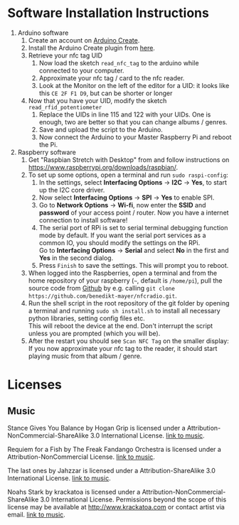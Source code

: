 # Software Installation Instructions
1. Arduino software
    1. Create an account on [Arduino Create](https://create.arduino.cc/).
    2. Install the Arduino Create plugin from [here](https://create.arduino.cc/getting-started/plugin).
    3. Retrieve your nfc tag UID
        1. Now load the sketch `read_nfc_tag` to the arduino while connected to your computer.
        2. Approximate your nfc tag / card to the nfc reader.
        3. Look at the Monitor on the left of the editor for a UID: it looks like this `CE 2F F1 D9`, but can be shorter or longer
    4. Now that you have your UID, modify the sketch `read_rfid_potentiometer`
        1. Replace the UIDs in line 115 and 122 with your UIDs. One is enough, two are better so that you can change albums / genres.
        2. Save and upload the script to the Arduino.
        3. Now connect the Arduino to your Master Raspberry Pi and reboot the Pi.
2. Raspberry software
    1. Get "Raspbian Stretch with Desktop" from and follow instructions on https://www.raspberrypi.org/downloads/raspbian/.
    2. To set up some options, open a terminal and run `sudo raspi-config`:
        1. In the settings, select **Interfacing Options** -> **I2C** -> **Yes**, to start up the I2C core driver.
        2. Now select **Interfacing Options** -> **SPI** -> **Yes** to enable SPI.
        3. Go to **Network Options** -> **Wi-fi**, now enter the **SSID** and **password** of your access point / router. Now you have a internet connection to install software!
        4. The serial port of RPi is set to serial terminal debugging function mode by default. If you want the serial port services as a common IO, you should modify the settings on the RPi.  
        Go to **Interfacing Options** -> **Serial** and select **No** in the first and **Yes** in the second dialog.
        1. Press `Finish` to save the settings. This will prompt you to reboot.
    3. When logged into the Raspberries, open a terminal and from the home repository of your raspberry (`~`, default is `/home/pi`), pull the source code from [Github](https://github.com/benedikt-mayer/nfcradio) by e.g. calling `git clone https://github.com/benedikt-mayer/nfcradio.git`.
    4. Run the shell script in the root repository of the git folder by opening a terminal and running `sudo sh install.sh` to install all necessary python libraries, setting config files etc.  
       This will reboot the device at the end. Don't interrupt the script unless you are prompted (which you will be).
    5. After the restart you should see `Scan NFC Tag` on the smaller display: If you now approximate your nfc tag to the reader, it should start playing music from that album / genre.

# Licenses

## Music

Stance Gives You Balance by Hogan Grip is licensed under a Attribution-NonCommercial-ShareAlike 3.0 International License. [link to music](http://freemusicarchive.org/music/Hogan_Grip/Hogan_Grip_-_Stance_Gives_You_Balance/3_Stance_Gives_You_Balance).

Requiem for a Fish by The Freak Fandango Orchestra is licensed under a Attribution-NonCommercial License. [link to music](http://freemusicarchive.org/music/The_Freak_Fandango_Orchestra/Tales_Of_A_Dead_Fish/Requiem_for_a_Fish_1403).

The last ones by Jahzzar is licensed under a Attribution-ShareAlike 3.0 International License. [link to music](http://freemusicarchive.org/music/Jahzzar/Smoke_Factory/The_last_ones).

Noahs Stark by krackatoa is licensed under a Attribution-NonCommercial-ShareAlike 3.0 International License. 
Permissions beyond the scope of this license may be available at http://www.krackatoa.com or contact artist via email. [link to music](http://freemusicarchive.org/music/krackatoa/krackatoa_-_Singles_1002/Krackatoa_-_Noahs_Stark).